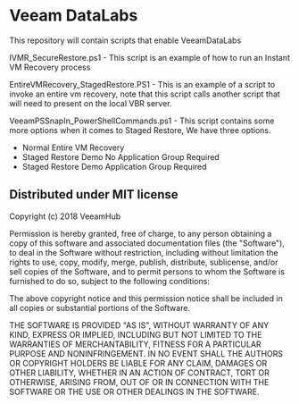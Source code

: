 # Veeam DataLabs
This repository will contain scripts that enable VeeamDataLabs

IVMR_SecureRestore.ps1 - This script is an example of how to run an Instant VM Recovery process 

EntireVMRecovery_StagedRestore.PS1 - This is an example of a script to invoke an entire vm recovery, note that this script calls another script that will need to present on the local VBR server. 

VeeamPSSnapIn_PowerShellCommands.ps1 - This script contains some more options when it comes to Staged Restore, We have three options. 

- Normal Entire VM Recovery
- Staged Restore Demo No Application Group Required
- Staged Restore Demo Application Group Required
	
## Distributed under MIT license

Copyright (c) 2018 VeeamHub

Permission is hereby granted, free of charge, to any person obtaining a copy of this software and associated documentation files (the "Software"), to deal in the Software without restriction, including without limitation the rights to use, copy, modify, merge, publish, distribute, sublicense, and/or sell copies of the Software, and to permit persons to whom the Software is furnished to do so, subject to the following conditions:

The above copyright notice and this permission notice shall be included in all copies or substantial portions of the Software.

THE SOFTWARE IS PROVIDED "AS IS", WITHOUT WARRANTY OF ANY KIND, EXPRESS OR IMPLIED, INCLUDING BUT NOT LIMITED TO THE WARRANTIES OF MERCHANTABILITY, FITNESS FOR A PARTICULAR PURPOSE AND NONINFRINGEMENT. IN NO EVENT SHALL THE AUTHORS OR COPYRIGHT HOLDERS BE LIABLE FOR ANY CLAIM, DAMAGES OR OTHER LIABILITY, WHETHER IN AN ACTION OF CONTRACT, TORT OR OTHERWISE, ARISING FROM, OUT OF OR IN CONNECTION WITH THE SOFTWARE OR THE USE OR OTHER DEALINGS IN THE SOFTWARE.
